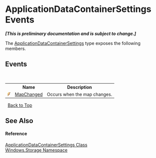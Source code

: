 # ApplicationDataContainerSettings Events
 _**\[This is preliminary documentation and is subject to change.\]**_

The <a href="T_Windows_Storage_ApplicationDataContainerSettings">ApplicationDataContainerSettings</a> type exposes the following members.


## Events
&nbsp;<table><tr><th></th><th>Name</th><th>Description</th></tr><tr><td>![Public event](media/pubevent.gif "Public event")</td><td><a href="E_Windows_Storage_ApplicationDataContainerSettings_MapChanged">MapChanged</a></td><td>
Occurs when the map changes.</td></tr></table>&nbsp;
<a href="#applicationdatacontainersettings-events">Back to Top</a>

## See Also


#### Reference
<a href="T_Windows_Storage_ApplicationDataContainerSettings">ApplicationDataContainerSettings Class</a><br /><a href="N_Windows_Storage">Windows.Storage Namespace</a><br />